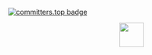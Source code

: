 [![committers.top badge](https://user-badge.committers.top/austria/USERNAME.svg)](https://user-badge.committers.top/austria/USERNAME)


<div id="42-projects">
  <p align="center">
    <a href="https://github.com/abied-ch">
      <img src="https://img.shields.io/badge/42 PROJECTS-000?logo=42&logoColor=fff&style=plastic" height="50">
    </a>
  </p>
</div>

